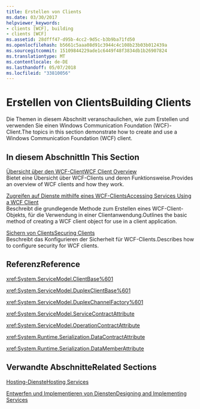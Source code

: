 ```yaml
---
title: Erstellen von Clients
ms.date: 03/30/2017
helpviewer_keywords:
- clients [WCF], building
- clients [WCF]
ms.assetid: 28dfff47-d95b-4cc2-9d5c-b3b9ba71fd50
ms.openlocfilehash: b5661c5aaa08d91c3944c4c108b23b03b012439a
ms.sourcegitcommit: 15109844229ade1c6449f48f3834db1b26907824
ms.translationtype: MT
ms.contentlocale: de-DE
ms.lasthandoff: 05/07/2018
ms.locfileid: "33810056"
---
```

# <a name="building-clients"></a><span data-ttu-id="18677-102">Erstellen von Clients</span><span class="sxs-lookup"><span data-stu-id="18677-102">Building Clients</span></span>
<span data-ttu-id="18677-103">Die Themen in diesem Abschnitt veranschaulichen, wie zum Erstellen und verwenden Sie einen Windows Communication Foundation (WCF)-Client.</span><span class="sxs-lookup"><span data-stu-id="18677-103">The topics in this section demonstrate how to create and use a Windows Communication Foundation (WCF) client.</span></span>  
  
## <a name="in-this-section"></a><span data-ttu-id="18677-104">In diesem Abschnitt</span><span class="sxs-lookup"><span data-stu-id="18677-104">In This Section</span></span>  
 [<span data-ttu-id="18677-105">Übersicht über den WCF-Client</span><span class="sxs-lookup"><span data-stu-id="18677-105">WCF Client Overview</span></span>](../../../docs/framework/wcf/wcf-client-overview.md)  
 <span data-ttu-id="18677-106">Bietet eine Übersicht über WCF-Clients und deren Funktionsweise.</span><span class="sxs-lookup"><span data-stu-id="18677-106">Provides an overview of WCF clients and how they work.</span></span>  
  
 [<span data-ttu-id="18677-107">Zugreifen auf Dienste mithilfe eines WCF-Clients</span><span class="sxs-lookup"><span data-stu-id="18677-107">Accessing Services Using a WCF Client</span></span>](../../../docs/framework/wcf/accessing-services-using-a-wcf-client.md)  
 <span data-ttu-id="18677-108">Beschreibt die grundlegende Methode zum Erstellen eines WCF-Client-Objekts, für die Verwendung in einer Clientanwendung.</span><span class="sxs-lookup"><span data-stu-id="18677-108">Outlines the basic method of creating a WCF client object for use in a client application.</span></span>  
  
 [<span data-ttu-id="18677-109">Sichern von Clients</span><span class="sxs-lookup"><span data-stu-id="18677-109">Securing Clients</span></span>](../../../docs/framework/wcf/securing-clients.md)  
 <span data-ttu-id="18677-110">Beschreibt das Konfigurieren der Sicherheit für WCF-Clients.</span><span class="sxs-lookup"><span data-stu-id="18677-110">Describes how to configure security for WCF clients.</span></span>  
  
## <a name="reference"></a><span data-ttu-id="18677-111">Referenz</span><span class="sxs-lookup"><span data-stu-id="18677-111">Reference</span></span>  
 <xref:System.ServiceModel.ClientBase%601>  
  
 <xref:System.ServiceModel.DuplexClientBase%601>  
  
 <xref:System.ServiceModel.DuplexChannelFactory%601>  
  
 <xref:System.ServiceModel.ServiceContractAttribute>  
  
 <xref:System.ServiceModel.OperationContractAttribute>  
  
 <xref:System.Runtime.Serialization.DataContractAttribute>  
  
 <xref:System.Runtime.Serialization.DataMemberAttribute>  
  
## <a name="related-sections"></a><span data-ttu-id="18677-112">Verwandte Abschnitte</span><span class="sxs-lookup"><span data-stu-id="18677-112">Related Sections</span></span>  
 [<span data-ttu-id="18677-113">Hosting-Dienste</span><span class="sxs-lookup"><span data-stu-id="18677-113">Hosting Services</span></span>](../../../docs/framework/wcf/hosting-services.md)  
  
 [<span data-ttu-id="18677-114">Entwerfen und Implementieren von Diensten</span><span class="sxs-lookup"><span data-stu-id="18677-114">Designing and Implementing Services</span></span>](../../../docs/framework/wcf/designing-and-implementing-services.md)
